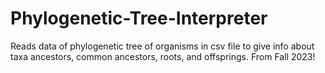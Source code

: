 # Phylogenetic-Tree-Interpreter
Reads data of phylogenetic tree of organisms in csv file to give info about taxa ancestors, common ancestors, roots, and offsprings. From Fall 2023!
